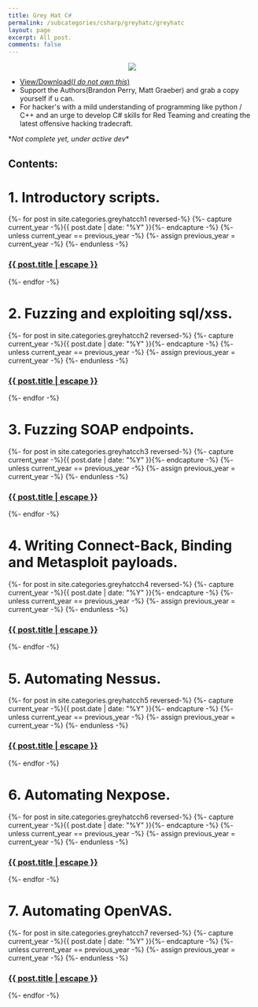```yaml
---
title: Grey Hat C#
permalink: /subcategories/csharp/greyhatc/greyhatc
layout: page
excerpt: All post.
comments: false
---
```





<p align="center">
     <img src="https://libribook.com/Images/gray-hat-c-pdf.jpg">
</p>

* [View/Download(*I do not own this*)](https://drive.google.com/file/d/0B4hhbFaItiPxY0FNbG4ycFNxcXM/view?resourcekey=0-IyY1FRkKjxsaz8tZQpxLuw)
* Support the Authors(Brandon Perry, Matt Graeber) and grab a copy yourself if u can. 
* For hacker's with a mild understanding of programming like python / C++ and an urge to develop C# skills for Red Teaming and creating the latest offensive hacking tradecraft.

\*_Not complete yet, under active dev_*


## Contents:


<h1>1. Introductory scripts.</h1>
{%- for post in site.categories.greyhatcch1 reversed-%}
	  {%- capture current_year -%}{{ post.date | date: "%Y" }}{%- endcapture -%}
	  {%- unless current_year == previous_year -%}
	    {%- assign previous_year = current_year -%}
	  {%- endunless -%}
	  <article class="post-item">
	    <h3 class="post-item-title">
	      <a href="{{ post.url }}">{{ post.title | escape }}</a>
	    </h3> 
	  </article>
{%- endfor -%}


<h1>2. Fuzzing and exploiting sql/xss.</h1>
{%- for post in site.categories.greyhatcch2 reversed-%}
	  {%- capture current_year -%}{{ post.date | date: "%Y" }}{%- endcapture -%}
	  {%- unless current_year == previous_year -%}
	    {%- assign previous_year = current_year -%}
	  {%- endunless -%}
	  <article class="post-item">
	    <h3 class="post-item-title">
	      <a href="{{ post.url }}">{{ post.title | escape }}</a>
	    </h3> 
	  </article>
{%- endfor -%}

<h1>3. Fuzzing SOAP endpoints.</h1>
{%- for post in site.categories.greyhatcch3 reversed-%}
	  {%- capture current_year -%}{{ post.date | date: "%Y" }}{%- endcapture -%}
	  {%- unless current_year == previous_year -%}
	    {%- assign previous_year = current_year -%}
	  {%- endunless -%}
	  <article class="post-item">
	    <h3 class="post-item-title">
	      <a href="{{ post.url }}">{{ post.title | escape }}</a>
	    </h3> 
	  </article>
{%- endfor -%}


<h1>4. Writing Connect-Back, Binding and Metasploit payloads.</h1>
{%- for post in site.categories.greyhatcch4 reversed-%}
	  {%- capture current_year -%}{{ post.date | date: "%Y" }}{%- endcapture -%}
	  {%- unless current_year == previous_year -%}
	    {%- assign previous_year = current_year -%}
	  {%- endunless -%}
	  <article class="post-item">
	    <h3 class="post-item-title">
	      <a href="{{ post.url }}">{{ post.title | escape }}</a>
	    </h3> 
	  </article>
{%- endfor -%}

<h1>5. Automating Nessus.</h1>
{%- for post in site.categories.greyhatcch5 reversed-%}
	  {%- capture current_year -%}{{ post.date | date: "%Y" }}{%- endcapture -%}
	  {%- unless current_year == previous_year -%}
	    {%- assign previous_year = current_year -%}
	  {%- endunless -%}
	  <article class="post-item">
	    <h3 class="post-item-title">
	      <a href="{{ post.url }}">{{ post.title | escape }}</a>
	    </h3> 
	  </article>
{%- endfor -%}

<h1>6. Automating Nexpose.</h1>
{%- for post in site.categories.greyhatcch6 reversed-%}
	  {%- capture current_year -%}{{ post.date | date: "%Y" }}{%- endcapture -%}
	  {%- unless current_year == previous_year -%}
	    {%- assign previous_year = current_year -%}
	  {%- endunless -%}
	  <article class="post-item">
	    <h3 class="post-item-title">
	      <a href="{{ post.url }}">{{ post.title | escape }}</a>
	    </h3> 
	  </article>
{%- endfor -%}


<h1>7. Automating OpenVAS.</h1>
{%- for post in site.categories.greyhatcch7 reversed-%}
	  {%- capture current_year -%}{{ post.date | date: "%Y" }}{%- endcapture -%}
	  {%- unless current_year == previous_year -%}
	    {%- assign previous_year = current_year -%}
	  {%- endunless -%}
	  <article class="post-item">
	    <h3 class="post-item-title">
	      <a href="{{ post.url }}">{{ post.title | escape }}</a>
	    </h3> 
	  </article>
{%- endfor -%}

